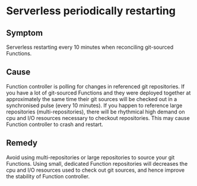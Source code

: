 # Serverless periodically restarting


## Symptom

Serverless restarting every 10 minutes when reconciling git-sourced Functions.

## Cause

Function controller is polling for changes in referenced git repositories. If you have a lot of git-sourced Functions and they were deployed together at approximately the same time their git sources will be checked out in a synchronised pulse (every 10 minutes). If you happen to reference large repositories (multi-repositories), there will be rhythmical high demand on cpu and I/O resources necessary to checkout repositories. This may cause Function controller to crash and restart.

## Remedy

Avoid using multi-repositories or large repositories to source your git Functions. Using small, dedicated Function repositories will decreases the cpu and I/O resources used to check out git sources, and hence improve the stability of Function controller.